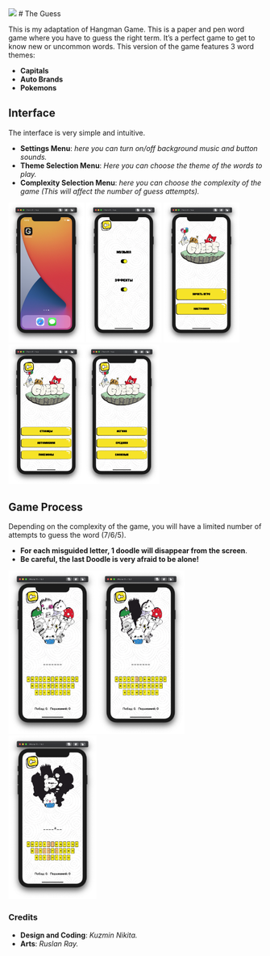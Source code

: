 <img src="https://i.ibb.co/2dSytSc/readme-Logo.png" width=700>
# The Guess

This is my adaptation of Hangman Game. This is a paper and pen word game where you have to guess the right term. It’s a perfect game to get to know new or uncommon words.
This version of the game features 3 word themes:
- **Capitals**
- **Auto Brands**
- **Pokemons**

## Interface
The interface is very simple and intuitive. 
 - **Settings Menu**: *here you can turn on/off background music and button sounds.*
 - **Theme Selection Menu**: *Here you can choose the theme of the words to play.*
 - **Complexity Selection Menu**: *here you can choose the complexity of the game (This will affect the number of guess attempts).* 

<img src="https://github.com/MrCosney/Swift02.TheGuess/blob/main/Screenshots/ScreenShot0.png" width="150"> <img src="https://github.com/MrCosney/Swift02.TheGuess/blob/main/Screenshots/ScreenShot3.png" width="150"> <img src="https://github.com/MrCosney/Swift02.TheGuess/blob/main/Screenshots/ScreenShot1.png" width="150"><img src="https://github.com/MrCosney/Swift02.TheGuess/blob/main/Screenshots/ScreenShot4.png" width="150"><img src="https://github.com/MrCosney/Swift02.TheGuess/blob/main/Screenshots/ScreenShot5.png" width="150"> 

## Game Process
Depending on the complexity of the game, you will have a limited number of attempts to guess the word (7/6/5).
- **For each misguided letter, 1 doodle will disappear from the screen**.
- **Be careful, the last Doodle is very afraid to be alone!**

<img src="https://github.com/MrCosney/Swift02.TheGuess/blob/main/Screenshots/ScreenShot6.png" width="175"><img src="https://github.com/MrCosney/Swift02.TheGuess/blob/main/Screenshots/ScreenShot7.png" width="175"><img src="https://github.com/MrCosney/Swift02.TheGuess/blob/main/Screenshots/ScreenShot8.png" width="175">

### Credits

- **Design and Coding**: *Kuzmin Nikita.*
- **Arts**: *Ruslan Ray.*
